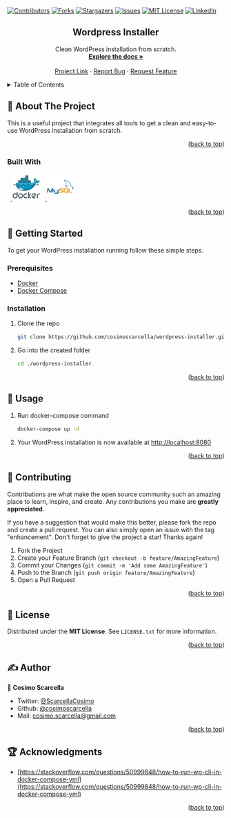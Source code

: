 <div id="top"></div>

<!-- PROJECT SHIELDS -->
<!--
*** I'm using markdown "reference style" links for readability.
*** Reference links are enclosed in brackets [ ] instead of parentheses ( ).
*** See the bottom of this document for the declaration of the reference variables
*** for contributors-url, forks-url, etc. This is an optional, concise syntax you may use.
*** https://www.markdownguide.org/basic-syntax/#reference-style-links
-->
[![Contributors][contributors-shield]][contributors-url] [![Forks][forks-shield]][forks-url] [![Stargazers][stars-shield]][stars-url] [![Issues][issues-shield]][issues-url] [![MIT License][license-shield]][license-url] [![LinkedIn][linkedin-shield]][linkedin-url]



<!-- PROJECT LOGO -->
<!-- <br />
<div align="center">
  <a href="https://github.com/cosimoscarcella/wordpress-installer">
    <img src="images/logo.png" alt="Logo" width="80" height="80">
  </a> -->

<h2 align="center">Wordpress Installer</h2>

  <p align="center">
    Clean WordPress installation from scratch.
    <br />
    <a href="https://www.cosimoscarcella.com/install-wordpress-and-wp-cli-using-docker-compose/"><strong>Explore the docs »</strong></a>
    <br />
    <br />
    <!-- <a href="https://github.com/cosimoscarcella/wordpress-installer">View Demo</a>
    · -->
    <a href="https://www.cosimoscarcella.com/install-wordpress-and-wp-cli-using-docker-compose">Project Link</a>
    ·
    <a href="https://github.com/cosimoscarcella/wordpress-installer/issues">Report Bug</a>
    ·
    <a href="https://github.com/cosimoscarcella/wordpress-installer/issues">Request Feature</a>
  </p>
</div>



<!-- TABLE OF CONTENTS -->
<details>
  <summary>Table of Contents</summary>
  <ol>
    <li>
      <a href="#about-the-project">About The Project</a>
      <ul>
        <li><a href="#built-with">Built With</a></li>
      </ul>
    </li>
    <li>
      <a href="#getting-started">Getting Started</a>
      <ul>
        <li><a href="#prerequisites">Prerequisites</a></li>
        <li><a href="#installation">Installation</a></li>
      </ul>
    </li>
    <li><a href="#usage">Usage</a></li>
    <!-- <li><a href="#roadmap">Roadmap</a></li> -->
    <li><a href="#contributing">Contributing</a></li>
    <li><a href="#license">License</a></li>
    <li><a href="#contact">Contact</a></li>
    <li><a href="#acknowledgments">Acknowledgments</a></li>
  </ol>
</details>



<!-- ABOUT THE PROJECT -->
## 🚧 About The Project

<!-- [![Product Name Screen Shot][product-screenshot]](https://example.com) -->

This is a useful project that integrates all tools to get a clean and easy-to-use WordPress installation from scratch.

<p align="right">(<a href="#top">back to top</a>)</p>


### Built With

<p>
    &nbsp;&nbsp;<a href="https://www.docker.com/" target="_blank"> <img src="https://github.com/cosimoscarcella/cosimoscarcella/raw/main/images/logo-docker.svg" alt="docker" width="64" height="64"/></a>
    &nbsp;&nbsp;<a href="https://www.mysql.com/" target="_blank"> <img src="https://github.com/cosimoscarcella/cosimoscarcella/raw/main/images/logo-mysql.svg" alt="mysql" width="64" height="64"/></a>
</p>

<p align="right">(<a href="#top">back to top</a>)</p>



<!-- GETTING STARTED -->
## 🏃 Getting Started

To get your WordPress installation running follow these simple steps.

### Prerequisites

* [Docker](https://www.docker.com/)
* [Docker Compose](https://docs.docker.com/compose/)


### Installation

1. Clone the repo
   ```sh
   git clone https://github.com/cosimoscarcella/wordpress-installer.git
   ```
2. Go into the created folder
   ```sh
   cd ./wordpress-installer
   ```

<p align="right">(<a href="#top">back to top</a>)</p>



<!-- USAGE EXAMPLES -->
## 🚀 Usage

1. Run docker-compose command
   ```sh
   docker-compose up -d
   ```
2. Your WordPress installation is now available at [http://localhost:8080]( http://localhost:8080)



<p align="right">(<a href="#top">back to top</a>)</p>



<!-- ROADMAP -->
<!-- ## Roadmap

- [] Feature 1
- [] Feature 2
- [] Feature 3
    - [] Nested Feature

See the [open issues](https://github.com/cosimoscarcella/wordpress-installer/issues) for a full list of proposed features (and known issues).

<p align="right">(<a href="#top">back to top</a>)</p> -->



<!-- CONTRIBUTING -->
## 🤝 Contributing

Contributions are what make the open source community such an amazing place to learn, inspire, and create. Any contributions you make are **greatly appreciated**.

If you have a suggestion that would make this better, please fork the repo and create a pull request. You can also simply open an issue with the tag "enhancement".
Don't forget to give the project a star! Thanks again!

1. Fork the Project
2. Create your Feature Branch (`git checkout -b feature/AmazingFeature`)
3. Commit your Changes (`git commit -m 'Add some AmazingFeature'`)
4. Push to the Branch (`git push origin feature/AmazingFeature`)
5. Open a Pull Request

<p align="right">(<a href="#top">back to top</a>)</p>



<!-- LICENSE -->
## 📝 License

Distributed under the **MIT License**. See `LICENSE.txt` for more information.

<p align="right">(<a href="#top">back to top</a>)</p>



<!-- CONTACT -->
## ✍️ Author

👤 **Cosimo Scarcella**

- Twitter: [@ScarcellaCosimo](https://twitter.com/ScarcellaCosimo)
- Github: [@cosimoscarcella](https://github.com/cosimoscarcella)
- Mail: [cosimo.scarcella@gmail.com](mailto:cosimo.scarcella@gmail.com)


<p align="right">(<a href="#top">back to top</a>)</p>



<!-- ACKNOWLEDGMENTS -->
## 🏆 Acknowledgments

* [https://stackoverflow.com/questions/50999848/how-to-run-wp-cli-in-docker-compose-yml](https://stackoverflow.com/questions/50999848/how-to-run-wp-cli-in-docker-compose-yml)

<p align="right">(<a href="#top">back to top</a>)</p>



<!-- MARKDOWN LINKS & IMAGES -->
<!-- https://www.markdownguide.org/basic-syntax/#reference-style-links -->
[contributors-shield]: https://img.shields.io/github/contributors/cosimoscarcella/wordpress-installer.svg?style=for-the-badge
[contributors-url]: https://github.com/cosimoscarcella/wordpress-installer/graphs/contributors
[forks-shield]: https://img.shields.io/github/forks/cosimoscarcella/wordpress-installer.svg?style=for-the-badge
[forks-url]: https://github.com/cosimoscarcella/wordpress-installer/network/members
[stars-shield]: https://img.shields.io/github/stars/cosimoscarcella/wordpress-installer.svg?style=for-the-badge
[stars-url]: https://github.com/cosimoscarcella/wordpress-installer/stargazers
[issues-shield]: https://img.shields.io/github/issues/cosimoscarcella/wordpress-installer.svg?style=for-the-badge
[issues-url]: https://github.com/cosimoscarcella/wordpress-installer/issues
[license-shield]: https://img.shields.io/github/license/cosimoscarcella/wordpress-installer.svg?style=for-the-badge
[license-url]: https://github.com/cosimoscarcella/wordpress-installer/blob/main/LICENSE.txt
[linkedin-shield]: https://img.shields.io/badge/-LinkedIn-black.svg?style=for-the-badge&logo=linkedin&colorB=555
[linkedin-url]: https://linkedin.com/in/cosimo-scarcella
[product-screenshot]: images/screenshot.png